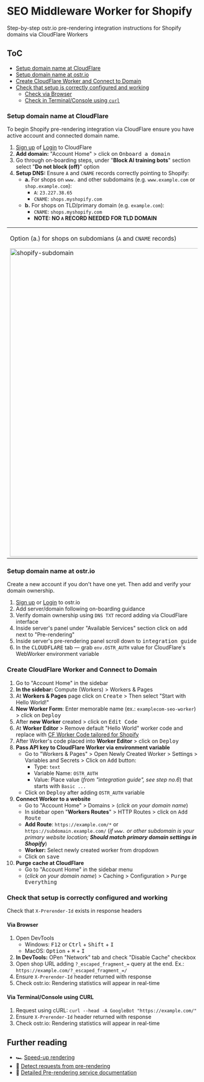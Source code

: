 # SEO Middleware Worker for Shopify

Step-by-step ostr.io pre-rendering integration instructions for Shopify domains via CloudFlare Workers

## ToC

- [Setup domain name at CloudFlare](https://github.com/veliovgroup/ostrio/blob/master/docs/prerendering/shopify-seo-integration.md#setup-domain-name-at-cloudflare)
- [Setup domain name at ostr.io](https://github.com/veliovgroup/ostrio/blob/master/docs/prerendering/shopify-seo-integration.md#setup-domain-name-at-ostrio)
- [Create CloudFlare Worker and Connect to Domain](https://github.com/veliovgroup/ostrio/blob/master/docs/prerendering/shopify-seo-integration.md#create-cloudflare-worker-and-connect-to-domain)
- [Check that setup is correctly configured and working](https://github.com/veliovgroup/ostrio/blob/master/docs/prerendering/shopify-seo-integration.md#check-that-setup-is-correctly-configured-and-working)
  - [Check via Browser](https://github.com/veliovgroup/ostrio/blob/master/docs/prerendering/shopify-seo-integration.md#via-browser)
  - [Check in Terminal/Console using `curl`](https://github.com/veliovgroup/ostrio/blob/master/docs/prerendering/shopify-seo-integration.md#via-terminalconsole-using-curl)

### Setup domain name at CloudFlare

To begin Shopify pre-rendering integration via CloudFlare ensure you have active account and connected domain name.

1. [Sign up](https://dash.cloudflare.com/sign-up) of [Login](https://dash.cloudflare.com/login) to CloudFlare
2. __Add domain:__ "Account Home" > click on <kbd>Onboard a domain</kbd>
3. Go through on-boarding steps, under "__Block AI training bots__" section select "__Do not block (off)__" option
4. __Setup DNS:__ Ensure `A` and `CNAME` records correctly pointing to Shopify:
    - __a.__ For shops on `www.` and other subdomains (e.g. `www.example.com` or `shop.example.com`):
        - `A`: `23.227.38.65`
        - `CNAME`: `shops.myshopify.com`
    - __b.__ For shops on TLD/primary domain (e.g. `example.com`):
       - `CNAME`: `shops.myshopify.com`
       - __NOTE: NO `A` RECORD NEEDED FOR TLD DOMAIN__
     
<table><tbody><tr><td>
<p>Option (a.) for shops on subdomians (<code>A</code> and <code>CNAME</code> records)</p>
<img width="1513" height="814" alt="shopify-subdomain" src="https://github.com/user-attachments/assets/8c8519b9-7fd9-4f93-893f-2416a8c7b444" />
</td><td>
<p>Option (b.) for shops on TLD (only one <code>CNAME</code> record)</p>
<img width="1513" height="814" alt="shopify-tld" src="https://github.com/user-attachments/assets/1fc5f873-4469-42b9-b165-db744e0ceef8" />  
</td></tr></tbody></table>

### Setup domain name at ostr.io

Create a new account if you don't have one yet. Then add and verify your domain ownership.

1. [Sign up](https://ostr.io/signup) or [Login](https://ostr.io/login) to ostr.io
2. Add server/domain following on-boarding guidance
3. Verify domain ownership using `DNS TXT` record adding via CloudFlare interface
4. Inside server's panel under "Available Services" section click on <kbd>add</kbd> next to "Pre-rendering"
5. Inside server's pre-rendering panel scroll down to <kbd>integration guide</kbd>
6. In the <kbd>CLOUDFLARE</kbd> tab — grab `env.OSTR_AUTH` value for CloudFlare's WebWorker environment variable

### Create CloudFlare Worker and Connect to Domain

1. Go to "Account Home" in the sidebar
2. __In the sidebar:__ Compute (Workers) > Workers & Pages
3. At __Workers & Pages__ page click on <kbd>Create</kbd> > Then select "Start with Hello World!"
4. __New Worker Form__: Enter memorable name (ex.: `examplecom-seo-worker`) > click on <kbd>Deploy</kbd>
5. After __new Worker__ created > click on <kbd>Edit Code</kbd>
6. At __Worker Editor__ > Remove default "Hello World" worker code and replace with [CF Worker Code tailored for Shopify](https://github.com/veliovgroup/ostrio/blob/master/docs/prerendering/examples/cloudflare-worker/shopify.clouflare.worker.js)
7. After Worker's code placed into __Worker Editor__ > click on <kbd>Deploy</kbd>
8. __Pass API key to CloudFlare Worker via environment variable__
    - Go to "Workers & Pages" > Open Newly Created Worker > Settings > Variables and Secrets > Click on <kbd>Add</kbd> button:
        - Type: `text`
        - Variable Name: `OSTR_AUTH`
        - Value: Place value (*from "integration guide", see step no.6*) that starts with `Basic ...`
    - Click on <kbd>Deploy</kbd> after adding `OSTR_AUTH` variable
9. __Connect Worker to a website__
    - Go to "Account Home" > Domains > (*click on your domain name*)
    - In sidebar open "__Workers Routes__" > HTTP Routes > click on <kbd>Add Route</kbd>
    - __Add Route__: `https://example.com/*` or `https://subdomain.example.com/` (*if `www.` or other subdomain is your primary website location; __Should match primary domain settings in Shopify__*)
    - __Worker:__ Select newly created worker from dropdown
    - Click on <kbd>save</kbd>
10. __Purge cache at CloudFlare__
    - Go to "Account Home" in the sidebar menu
    - (*click on your domain name*) > Caching > Configuration > <kbd>Purge Everything</kbd>

### Check that setup is correctly configured and working

Check that `X-Prerender-Id` exists in response headers

#### Via Browser

1. Open DevTools
    - Windows: <kbd>F12</kbd> or <kbd>Ctrl</kbd> + <kbd>Shift</kbd> + <kbd>I</kbd>
    - MacOS: <kbd>Option</kbd> + <kbd>⌘</kbd> + <kbd>I</kbd>
2. __In DevTools:__ OPen "Network" tab and check "Disable Cache" checkbox
3. Open shop URL adding `?_escaped_fragment_=` query at the end. Ex.: `https://example.com/?_escaped_fragment_=/`
4. Ensure `X-Prerender-Id` header returned with response
5. Check ostr.io: Rendering statistics will appear in real-time

#### Via Terminal/Console using CURL

1. Request using cURL: `curl --head -A GoogleBot "https://example.com/"`
2. Ensure `X-Prerender-Id` header returned with response
3. Check ostr.io: Rendering statistics will appear in real-time

## Further reading

- 🏎️ [Speed-up rendering](https://github.com/veliovgroup/ostrio/blob/master/docs/prerendering/optimization.md#speed-up-rendering)
- 🤖 [Detect requests from pre-rendering](https://github.com/veliovgroup/ostrio/blob/master/docs/prerendering/detect-prerendering.md)
- 📔 [Detailed Pre-rendering service documentation](https://github.com/veliovgroup/ostrio/blob/master/docs/prerendering/README.md)
